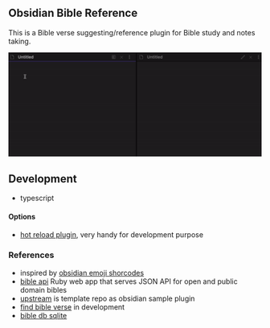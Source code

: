 ## Obsidian Bible Reference
This is a Bible verse suggesting/reference plugin for Bible study and notes taking.

![0.1.1 obsidian bible reference demo](demo/bible-reference-0.1.1.gif)

## Development
- typescript

#### Options
- [hot reload plugin](https://github.com/pjeby/hot-reload), very handy for development purpose


### References
- inspired by [obsidian emoji shorcodes](https://github.com/phibr0/obsidian-emoji-shortcodes)
- [bible api](https://bible-api.com/) Ruby web app that serves JSON API for open and public domain bibles
- [upstream](https://github.com/obsidianmd/obsidian-sample-plugin) is template repo as obsidian sample plugin
- [find bible verse](https://github.com/tim-hub/FindBibleVerse) in development
- [bible db sqlite](https://github.com/tim-hub/bible_databases)
